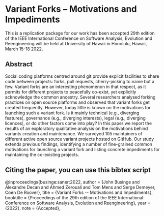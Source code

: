 # Variant Forks – Motivations and Impediments
This is a replication package for our work has been accepted 29th edition of the IEEE International Conference on Software Analysis, Evolution and Reengineering will be held at University of Hawaii in Honolulu, Hawaii, March 15-18 2022.

## Abstract
Social coding platforms centred around git provide explicit facilities to share code between projects: forks, pull requests, cherry-picking to name but a few. Variant forks are an interesting phenomenon in that respect, as it permits for different projects to peacefully co-exist, yet explicitly acknowledge the common ancestry. Several researchers analysed forking practices on open source platforms and observed that variant forks get created frequently. However, today little is known on the motivations for launching such a variant fork. Is it mainly technical (e.g., diverging features), governance (e.g., diverging interests), legal (e.g., diverging licences), or do other factors come into play? In this paper we report the results of an exploratory qualitative analysis on the motivations behind variants creation and maintenance. We surveyed 105 maintainers of different active open source variant projects hosted on GitHub. Our study extends previous findings, identifying a number of fine-grained common motivations for launching a variant fork and listing concrete impediments for maintaining the co-existing projects.


## Citing the paper, you can use this bibtex script
@inproceedings{businge:saner:2022,
  author    = {John Businge and
               Alexandre Decan and
               Ahmed Zerouali and
               Tom Mens and
               Serge Demeyer, Coen De Roover},
  title     = {Variant Forks -- Motivations and Impediments},
  booktitle = {Proceedings of the 29th edition of the IEEE International Conference on Software Analysis, Evolution and Reengineering},
  year      = {2022},
  note    = {Accepted},


